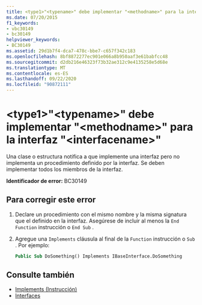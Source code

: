 ```yaml
---
title: <type1>"<typename>" debe implementar "<methodname>" para la interfaz "<interfacename>"
ms.date: 07/20/2015
f1_keywords:
- vbc30149
- bc30149
helpviewer_keywords:
- BC30149
ms.assetid: 29d1b7f4-dca7-478c-bbe7-c657f342c183
ms.openlocfilehash: 8bf8872277ec901e066a8b950aaf3e61babfcc48
ms.sourcegitcommit: d2db216e46323f73b32ae312c9e4135258e5d68e
ms.translationtype: MT
ms.contentlocale: es-ES
ms.lasthandoff: 09/22/2020
ms.locfileid: "90872111"
---
```

# <a name="type1typename-must-implement-methodname-for-interface-interfacename"></a>\<type1>"\<typename>" debe implementar "\<methodname>" para la interfaz "\<interfacename>"

Una clase o estructura notifica a que implemente una interfaz pero no implementa un procedimiento definido por la interfaz. Se deben implementar todos los miembros de la interfaz.  
  
 **Identificador de error:** BC30149  
  
## <a name="to-correct-this-error"></a>Para corregir este error  
  
1. Declare un procedimiento con el mismo nombre y la misma signatura que el definido en la interfaz. Asegúrese de incluir al menos la `End Function` instrucción o `End Sub` .  
  
2. Agregue una `Implements` cláusula al final de la `Function` instrucción o `Sub` . Por ejemplo:  
  
    ```vb  
    Public Sub DoSomething() Implements IBaseInterface.DoSomething  
    ```  
  
## <a name="see-also"></a>Consulte también

- [Implements (Instrucción)](../statements/implements-statement.md)
- [Interfaces](../../programming-guide/language-features/interfaces/index.md)
